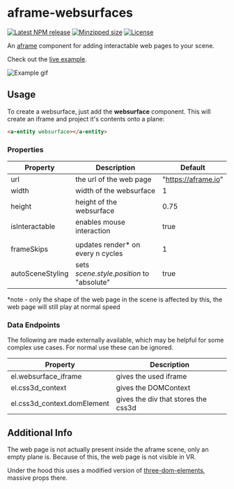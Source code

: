 # aframe-websurfaces

[![Latest NPM release](https://img.shields.io/npm/v/aframe-websurfaces.svg)](https://www.npmjs.com/package/aframe-websurfaces)
[![Minzipped size](https://badgen.net/bundlephobia/minzip/aframe-websurfaces)](https://bundlephobia.com/result?p=aframe-websurfaces)
[![License](https://img.shields.io/badge/license-MIT-007ec6.svg)](https://github.com/ryota-mitarai/aframe-websurfaces/blob/master/LICENSE)

An [aframe](https://github.com/aframevr/aframe) component for adding interactable web pages to your scene.

Check out the [live example](https://codesandbox.io/s/aframe-websurfaces-example-l44vc).

![Example gif](https://github.com/ryota-mitarai/aframe-websurfaces/blob/master/examples/example1.gif)

## Usage

To create a websurface, just add the **websurface** component. This will create an iframe and project it's contents onto a plane:

```html
<a-entity websurface></a-entity>
```

### Properties

| Property         | Description                               | Default             |
| ---------------- | ----------------------------------------- | ------------------- |
| url              | the url of the web page                   | "https://aframe.io" |
| width            | width of the websurface                   | 1                   |
| height           | height of the websurface                  | 0.75                |
| isInteractable   | enables mouse interaction                 | true                |
|                  |                                           |                     |
| frameSkips       | updates render\* on every n cycles        | 1                   |
| autoSceneStyling | sets _scene.style.position_ to "absolute" | true                |

\*note - only the shape of the web page in the scene is affected by this, the web page will still play at normal speed

### Data Endpoints

The following are made externally available, which may be helpful for some complex use cases. For normal use these can be ignored.

| Property                    | Description                         |
| --------------------------- | ----------------------------------- |
| el.websurface_iframe        | gives the used iframe               |
| el.css3d_context            | gives the DOMContext                |
| el.css3d_context.domElement | gives the div that stores the css3d |

## Additional Info

The web page is not actually present inside the aframe scene, only an empty plane is. Because of this, the web page is not visible in VR.

Under the hood this uses a modified version of [three-dom-elements](https://github.com/CodyJasonBennett/three-dom-elements), massive props there.
